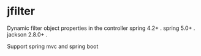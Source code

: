 # jfilter
Dynamic filter object properties in the controller
spring 4.2+ .
spring 5.0+ .
jackson 2.8.0+ .

Support spring mvc and spring boot
